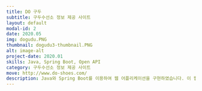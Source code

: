 ```yaml
---
title: DO 구두
subtitle: 구두수선소 정보 제공 사이트
layout: default
modal-id: 2
date: 2020.05
img: dogudu.PNG
thumbnail: dogudu3-thumbnail.PNG
alt: image-alt
project-date: 2020.01
skills: Java, Spring Boot, Open API
category: 구두수선소 정보 제공 사이트
move: http://www.do-shoes.com/
description: Java와 Spring Boot를 이용하여 웹 어플리케이션을 구현하였습니다. 이 웹사이트는 많은 직장인들의 사소한 스트레스 중 하나인 구두관리 문제를 해결하기 위해서, GPS 위치 기반으로 가장 가까운 9개의 구두수선소를 알려주며 예약서비스를 제공합니다. 서울의 구두수선소 위치는 공공데이터포털에 있는 데이터를 사용하였고, 구두수선소의 위치를 보여주기위한 지도는 카카오 API를 이용하였습니다.
---
```

